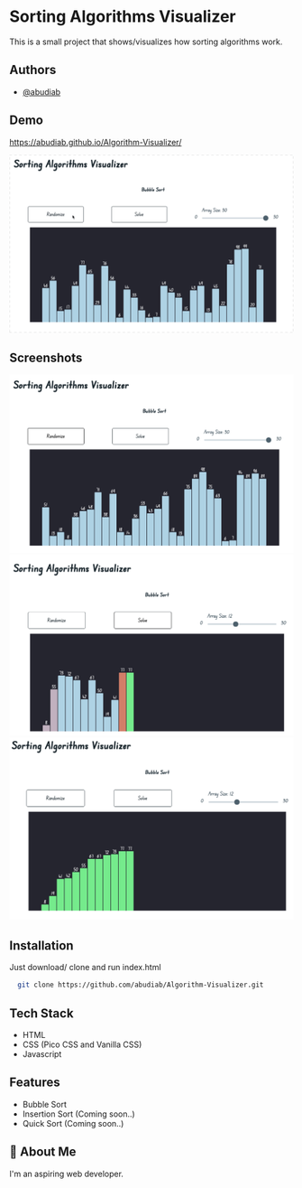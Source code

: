 
# Sorting Algorithms Visualizer

This is a small project that shows/visualizes how sorting algorithms work.


## Authors

- [@abudiab](https://github.com/abudiab/)


## Demo

https://abudiab.github.io/Algorithm-Visualizer/

![Demo](https://raw.githubusercontent.com/abudiab/Algorithm-Visualizer/main/assets/demo.gif)

## Screenshots

![Screenshot 1](https://github.com/abudiab/Algorithm-Visualizer/blob/main/assets/screen%201.png)
![Screenshot 2](https://raw.githubusercontent.com/abudiab/Algorithm-Visualizer/main/assets/screen%202.png)
![Screenshot 3](https://raw.githubusercontent.com/abudiab/Algorithm-Visualizer/main/assets/screen%203.png)

## Installation

Just download/ clone and run index.html
```bash
  git clone https://github.com/abudiab/Algorithm-Visualizer.git
```
## Tech Stack

- HTML
- CSS (Pico CSS and Vanilla CSS)
- Javascript

## Features

- Bubble Sort
- Insertion Sort (Coming soon..)
- Quick Sort (Coming soon..)


## 🚀 About Me
I'm an aspiring web developer.

